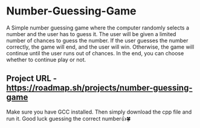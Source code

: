 # Number-Guessing-Game

A Simple number guessing game where the computer randomly selects a number and the user has to guess it. The user will be given a limited number of chances to guess the number. If the user guesses the number correctly, the game will end, and the user will win. Otherwise, the game will continue until the user runs out of chances.
In the end, you can choose whether to continue play or not.

## Project URL - https://roadmap.sh/projects/number-guessing-game

 Make sure you have GCC installed. Then simply download the cpp file and run it. Good luck guessing the correct number👍🍀
